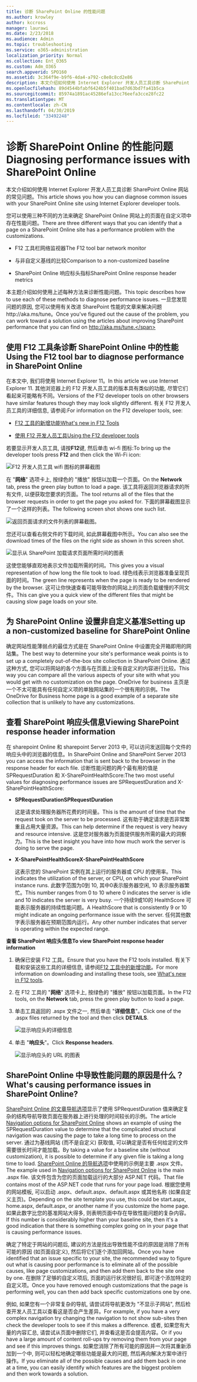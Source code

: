 ```yaml
---
title: 诊断 SharePoint Online 的性能问题
ms.author: krowley
author: kccross
manager: laurawi
ms.date: 2/23/2018
ms.audience: Admin
ms.topic: troubleshooting
ms.service: o365-administration
localization_priority: Normal
ms.collection: Ent_O365
ms.custom: Adm_O365
search.appverid: SPO160
ms.assetid: 3c364f9e-b9f6-4da4-a792-c8e8c8cd2e86
description: 本文介绍如何使用 Internet Explorer 开发人员工具诊断 SharePoint Online 网站的常见问题。
ms.openlocfilehash: 89d4544bfabf6424b5f401bad7d63bd7fa41b5ca
ms.sourcegitcommit: 85974a1891ac45286efa13cc76eefa3cce28fc22
ms.translationtype: MT
ms.contentlocale: zh-CN
ms.lasthandoff: 04/30/2019
ms.locfileid: "33492248"
---
```

# <a name="diagnosing-performance-issues-with-sharepoint-online"></a><span data-ttu-id="24ebc-103">诊断 SharePoint Online 的性能问题</span><span class="sxs-lookup"><span data-stu-id="24ebc-103">Diagnosing performance issues with SharePoint Online</span></span>

<span data-ttu-id="24ebc-104">本文介绍如何使用 Internet Explorer 开发人员工具诊断 SharePoint Online 网站的常见问题。</span><span class="sxs-lookup"><span data-stu-id="24ebc-104">This article shows you how you can diagnose common issues with your SharePoint Online site using Internet Explorer developer tools.</span></span>
  
<span data-ttu-id="24ebc-105">您可以使用三种不同的方法来确定 SharePoint Online 网站上的页面在自定义项中存在性能问题。</span><span class="sxs-lookup"><span data-stu-id="24ebc-105">There are three different ways that you can identify that a page on a SharePoint Online site has a performance problem with the customizations.</span></span>
  
- <span data-ttu-id="24ebc-106">F12 工具栏网络监视器</span><span class="sxs-lookup"><span data-stu-id="24ebc-106">The F12 tool bar network monitor</span></span>
    
- <span data-ttu-id="24ebc-107">与非自定义基线的比较</span><span class="sxs-lookup"><span data-stu-id="24ebc-107">Comparison to a non-customized baseline</span></span>
    
- <span data-ttu-id="24ebc-108">SharePoint Online 响应标头指标</span><span class="sxs-lookup"><span data-stu-id="24ebc-108">SharePoint Online response header metrics</span></span>
    
<span data-ttu-id="24ebc-109">本主题介绍如何使用上述每种方法来诊断性能问题。</span><span class="sxs-lookup"><span data-stu-id="24ebc-109">This topic describes how to use each of these methods to diagnose performance issues.</span></span> <span data-ttu-id="24ebc-110">一旦您发现问题的原因, 您可以使用有关改进 SharePoint 性能的文章来解决问题http://aka.ms/tune。</span><span class="sxs-lookup"><span data-stu-id="24ebc-110">Once you've figured out the cause of the problem, you can work toward a solution using the articles about improving SharePoint performance that you can find on http://aka.ms/tune.</span></span>
  
## <a name="using-the-f12-tool-bar-to-diagnose-performance-in-sharepoint-online"></a><span data-ttu-id="24ebc-111">使用 F12 工具条诊断 SharePoint Online 中的性能</span><span class="sxs-lookup"><span data-stu-id="24ebc-111">Using the F12 tool bar to diagnose performance in SharePoint Online</span></span>
<span data-ttu-id="24ebc-112"><a name="F12ToolInfo"> </a></span><span class="sxs-lookup"><span data-stu-id="24ebc-112"></span></span>

<span data-ttu-id="24ebc-113">在本文中, 我们将使用 Internet Explorer 11。</span><span class="sxs-lookup"><span data-stu-id="24ebc-113">In this article we use Internet Explorer 11.</span></span> <span data-ttu-id="24ebc-114">其他浏览器上的 F12 开发人员工具的版本具有类似的功能, 尽管它们看起来可能略有不同。</span><span class="sxs-lookup"><span data-stu-id="24ebc-114">Versions of the F12 developer tools on other browsers have similar features though they may look slightly different.</span></span> <span data-ttu-id="24ebc-115">有关 F12 开发人员工具的详细信息, 请参阅:</span><span class="sxs-lookup"><span data-stu-id="24ebc-115">For information on the F12 developer tools, see:</span></span>
  
- [<span data-ttu-id="24ebc-116">F12 工具的新增功能</span><span class="sxs-lookup"><span data-stu-id="24ebc-116">What's new in F12 Tools</span></span>](https://go.microsoft.com/fwlink/p/?LinkId=522545)
    
- [<span data-ttu-id="24ebc-117">使用 F12 开发人员工具</span><span class="sxs-lookup"><span data-stu-id="24ebc-117">Using the F12 developer tools</span></span>](https://go.microsoft.com/fwlink/p/?LinkId=522546)
    
<span data-ttu-id="24ebc-118">若要显示开发人员工具, 请按**F12**键, 然后单击 wi-fi 图标:</span><span class="sxs-lookup"><span data-stu-id="24ebc-118">To bring up the developer tools press **F12** and then click the Wi-Fi icon:</span></span> 
  
![F12 开发人员工具 wifi 图标的屏幕截图](media/27acacbb-5688-459a-aa2f-5c8c5f17b76e.png)
  
<span data-ttu-id="24ebc-120">在 "**网络**" 选项卡上, 按绿色的 "播放" 按钮以加载一个页面。</span><span class="sxs-lookup"><span data-stu-id="24ebc-120">On the **Network** tab, press the green play button to load a page.</span></span> <span data-ttu-id="24ebc-121">该工具将返回浏览器请求的所有文件, 以便获取您要求的页面。</span><span class="sxs-lookup"><span data-stu-id="24ebc-121">The tool returns all of the files that the browser requests in order to get the page you asked for.</span></span> <span data-ttu-id="24ebc-122">下面的屏幕截图显示了一个这样的列表。</span><span class="sxs-lookup"><span data-stu-id="24ebc-122">The following screen shot shows one such list.</span></span> 
  
![返回页面请求的文件列表的屏幕截图。](media/247a9422-76da-4b0c-bed3-ce77b05e4560.png)
  
<span data-ttu-id="24ebc-124">您还可以查看右侧文件的下载时间, 如此屏幕截图中所示。</span><span class="sxs-lookup"><span data-stu-id="24ebc-124">You can also see the download times of the files on the right side as shown in this screen shot.</span></span>
  
![显示从 SharePoint 加载请求页面所需时间的图表](media/d71ad1fa-9018-4fae-82eb-c1838e7db0ff.png)
  
<span data-ttu-id="24ebc-126">这使您能够直观地表示文件加载所需的时间。</span><span class="sxs-lookup"><span data-stu-id="24ebc-126">This gives you a visual representation of how long the file took to load.</span></span> <span data-ttu-id="24ebc-127">绿色线表示浏览器准备呈现页面的时间。</span><span class="sxs-lookup"><span data-stu-id="24ebc-127">The green line represents when the page is ready to be rendered by the browser.</span></span> <span data-ttu-id="24ebc-128">这可让你快速查看可能导致你的网站上的页面负载缓慢的不同文件。</span><span class="sxs-lookup"><span data-stu-id="24ebc-128">This can give you a quick view of the different files that might be causing slow page loads on your site.</span></span>
  
## <a name="setting-up-a-non-customized-baseline-for-sharepoint-online"></a><span data-ttu-id="24ebc-129">为 SharePoint Online 设置非自定义基准</span><span class="sxs-lookup"><span data-stu-id="24ebc-129">Setting up a non-customized baseline for SharePoint Online</span></span>
<span data-ttu-id="24ebc-130"><a name="F12ToolInfo"> </a></span><span class="sxs-lookup"><span data-stu-id="24ebc-130"></span></span>

<span data-ttu-id="24ebc-131">确定网站性能薄弱点的最佳方式是在 SharePoint Online 中设置完全开箱即用的网站集。</span><span class="sxs-lookup"><span data-stu-id="24ebc-131">The best way to determine your site's performance weak points is to set up a completely out-of-the-box site collection in SharePoint Online.</span></span> <span data-ttu-id="24ebc-132">通过这种方式, 您可以将网站的各个方面与在页面上没有自定义的内容进行比较。</span><span class="sxs-lookup"><span data-stu-id="24ebc-132">This way you can compare all the various aspects of your site with what you would get with no customization on the page.</span></span> <span data-ttu-id="24ebc-133">OneDrive for business 主页是一个不太可能具有任何自定义项的单独网站集的一个很有用的示例。</span><span class="sxs-lookup"><span data-stu-id="24ebc-133">The OneDrive for Business home page is a good example of a separate site collection that is unlikely to have any customizations.</span></span>
  
## <a name="viewing-sharepoint-response-header-information"></a><span data-ttu-id="24ebc-134">查看 SharePoint 响应头信息</span><span class="sxs-lookup"><span data-stu-id="24ebc-134">Viewing SharePoint response header information</span></span>
<span data-ttu-id="24ebc-135"><a name="F12ToolInfo"> </a></span><span class="sxs-lookup"><span data-stu-id="24ebc-135"></span></span>

<span data-ttu-id="24ebc-136">在 sharepoint Online 和 sharepoint Server 2013 中, 可以访问发送回每个文件的响应头中的浏览器的信息。</span><span class="sxs-lookup"><span data-stu-id="24ebc-136">In SharePoint Online and SharePoint Server 2013 you can access the information that is sent back to the browser in the response header for each file.</span></span> <span data-ttu-id="24ebc-137">诊断性能问题的两个最有用的值是 SPRequestDuration 和 X-SharePointHealthScore:</span><span class="sxs-lookup"><span data-stu-id="24ebc-137">The two most useful values for diagnosing performance issues are SPRequestDuration and X-SharePointHealthScore:</span></span>
  
- <span data-ttu-id="24ebc-138">**SPRequestDuration**</span><span class="sxs-lookup"><span data-stu-id="24ebc-138">**SPRequestDuration**</span></span>
    
    <span data-ttu-id="24ebc-139">这是请求处理服务器所花费的时间量。</span><span class="sxs-lookup"><span data-stu-id="24ebc-139">This is the amount of time that the request took on the server to be processed.</span></span> <span data-ttu-id="24ebc-140">这有助于确定请求是否非常繁重且占用大量资源。</span><span class="sxs-lookup"><span data-stu-id="24ebc-140">This can help determine if the request is very heavy and resource intensive.</span></span> <span data-ttu-id="24ebc-141">这是您对服务器为页面提供服务所需的最大的洞察力。</span><span class="sxs-lookup"><span data-stu-id="24ebc-141">This is the best insight you have into how much work the server is doing to serve the page.</span></span>
    
- <span data-ttu-id="24ebc-142">**X-SharePointHealthScore**</span><span class="sxs-lookup"><span data-stu-id="24ebc-142">**X-SharePointHealthScore**</span></span>
    
    <span data-ttu-id="24ebc-143">这表示您的 SharePoint 实例在其上运行的服务器或 CPU 的使用率。</span><span class="sxs-lookup"><span data-stu-id="24ebc-143">This indicates the utilization of the server, or CPU, on which your SharePoint instance runs.</span></span> <span data-ttu-id="24ebc-144">此数字范围为0到 10, 其中0表示服务器空闲, 10 表示服务器繁忙。</span><span class="sxs-lookup"><span data-stu-id="24ebc-144">This number ranges from 0 to 10 where 0 indicates the server is idle and 10 indicates the server is very busy.</span></span> <span data-ttu-id="24ebc-145">一个持续9或10的 HealthScore 可能表示服务器的持续性能问题。</span><span class="sxs-lookup"><span data-stu-id="24ebc-145">A HealthScore that is consistently 9 or 10 might indicate an ongoing performance issue with the server.</span></span> <span data-ttu-id="24ebc-146">任何其他数字表示服务器在预期范围内运行。</span><span class="sxs-lookup"><span data-stu-id="24ebc-146">Any other number indicates that server is operating within the expected range.</span></span>
    
 <span data-ttu-id="24ebc-147">**查看 SharePoint 响应头信息**</span><span class="sxs-lookup"><span data-stu-id="24ebc-147">**To view SharePoint response header information**</span></span>
  
1. <span data-ttu-id="24ebc-148">确保已安装 F12 工具。</span><span class="sxs-lookup"><span data-stu-id="24ebc-148">Ensure that you have the F12 tools installed.</span></span> <span data-ttu-id="24ebc-149">有关下载和安装这些工具的详细信息, 请参阅[F12 工具中的新增功能](https://go.microsoft.com/fwlink/p/?LinkId=522545)。</span><span class="sxs-lookup"><span data-stu-id="24ebc-149">For more information on downloading and installing these tools, see [What's new in F12 tools](https://go.microsoft.com/fwlink/p/?LinkId=522545).</span></span>
    
2. <span data-ttu-id="24ebc-150">在 F12 工具的 "**网络**" 选项卡上, 按绿色的 "播放" 按钮以加载页面。</span><span class="sxs-lookup"><span data-stu-id="24ebc-150">In the F12 tools, on the **Network** tab, press the green play button to load a page.</span></span> 
    
3. <span data-ttu-id="24ebc-151">单击工具返回的 .aspx 文件之一, 然后单击 "**详细信息**"。</span><span class="sxs-lookup"><span data-stu-id="24ebc-151">Click one of the .aspx files returned by the tool and then click **DETAILS**.</span></span> 
    
    ![显示响应头的详细信息](media/1f8a044a-caf8-4613-be2b-7e064141ac8a.png)
  
4. <span data-ttu-id="24ebc-153">单击 "**响应头**"。</span><span class="sxs-lookup"><span data-stu-id="24ebc-153">Click **Response headers**.</span></span> 
    
    ![显示响应头的 URL 的图表](media/efc7076e-447e-447e-882a-ae3aa721e2c3.png)
  
## <a name="whats-causing-performance-issues-in-sharepoint-online"></a><span data-ttu-id="24ebc-155">SharePoint Online 中导致性能问题的原因是什么？</span><span class="sxs-lookup"><span data-stu-id="24ebc-155">What's causing performance issues in SharePoint Online?</span></span>
<span data-ttu-id="24ebc-156"><a name="F12ToolInfo"> </a></span><span class="sxs-lookup"><span data-stu-id="24ebc-156"></span></span>

<span data-ttu-id="24ebc-157">[SharePoint Online 的文章导航选项](navigation-options-for-sharepoint-online.md)显示了使用 SPRequestDuration 值来确定复杂的结构导航导致页面在服务器上进行处理的时间较长的示例。</span><span class="sxs-lookup"><span data-stu-id="24ebc-157">The article [Navigation options for SharePoint Online](navigation-options-for-sharepoint-online.md) shows an example of using the SPRequestDuration value to determine that the complicated structural navigation was causing the page to take a long time to process on the server.</span></span> <span data-ttu-id="24ebc-158">通过为基线网站 (而不是自定义) 获取值, 可以确定是否有任何给定的文件需要很长时间才能加载。</span><span class="sxs-lookup"><span data-stu-id="24ebc-158">By taking a value for a baseline site (without customization), it is possible to determine if any given file is taking a long time to load.</span></span> <span data-ttu-id="24ebc-159">[SharePoint Online 的导航选项](navigation-options-for-sharepoint-online.md)中使用的示例是主要 .aspx 文件。</span><span class="sxs-lookup"><span data-stu-id="24ebc-159">The example used in [Navigation options for SharePoint Online](navigation-options-for-sharepoint-online.md) is the main .aspx file.</span></span> <span data-ttu-id="24ebc-160">该文件包含为您的页面加载运行的大部分 ASP.NET 代码。</span><span class="sxs-lookup"><span data-stu-id="24ebc-160">That file contains most of the ASP.NET code that runs for your page load.</span></span> <span data-ttu-id="24ebc-161">根据您使用的网站模板, 可以启动 .aspx、default.aspx、default.aspx 或其他名称 (如果自定义主页)。</span><span class="sxs-lookup"><span data-stu-id="24ebc-161">Depending on the site template you use, this could be start.aspx, home.aspx, default.aspx, or another name if you customize the home page.</span></span> <span data-ttu-id="24ebc-162">如果此数字比您的基准网站大得多, 则表明页面中存在导致性能问题的复杂内容。</span><span class="sxs-lookup"><span data-stu-id="24ebc-162">If this number is considerably higher than your baseline site, then it's a good indication that there is something complex going on in your page that is causing performance issues.</span></span> 
  
<span data-ttu-id="24ebc-163">确定了特定于网站的问题后, 建议的方法是找出导致性能不佳的原因是消除了所有可能的原因 (如页面自定义), 然后将它们逐个添加回网站。</span><span class="sxs-lookup"><span data-stu-id="24ebc-163">Once you have identified that an issue specific to your site, the recommended way to figure out what is causing poor performance is to eliminate all of the possible causes, like page customizations, and then add them back to the site one by one.</span></span> <span data-ttu-id="24ebc-164">在删除了足够的自定义项后, 页面的运行状况很好后, 即可逐个添加特定的自定义项。</span><span class="sxs-lookup"><span data-stu-id="24ebc-164">Once you have removed enough customizations that the page is performing well, you can then add back specific customizations one by one.</span></span>
  
<span data-ttu-id="24ebc-165">例如, 如果您有一个非常复杂的导航, 请尝试将导航更改为 "不显示子网站", 然后检查开发人员工具以查看这是否会产生差异。</span><span class="sxs-lookup"><span data-stu-id="24ebc-165">For example, if you have a very complex navigation try changing the navigation to not show sub-sites then check the developer tools to see if this makes a difference.</span></span> <span data-ttu-id="24ebc-166">或者, 如果您有大量的内容汇总, 请尝试从页面中删除它们, 并查看这是否会提高内容。</span><span class="sxs-lookup"><span data-stu-id="24ebc-166">Or if you have a large amount of content roll-ups try removing them from your page and see if this improves things.</span></span> <span data-ttu-id="24ebc-167">如果您消除了所有可能的原因并一次将其重新添加到一个中, 则可以轻松地确定哪些功能是最大的问题, 然后再向解决方案中进行操作。</span><span class="sxs-lookup"><span data-stu-id="24ebc-167">If you eliminate all of the possible causes and add them back in one at a time, you can easily identify which features are the biggest problem and then work towards a solution.</span></span>
  

